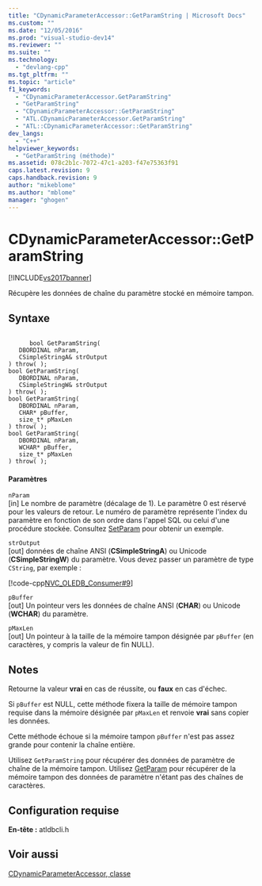 ```yaml
---
title: "CDynamicParameterAccessor::GetParamString | Microsoft Docs"
ms.custom: ""
ms.date: "12/05/2016"
ms.prod: "visual-studio-dev14"
ms.reviewer: ""
ms.suite: ""
ms.technology: 
  - "devlang-cpp"
ms.tgt_pltfrm: ""
ms.topic: "article"
f1_keywords: 
  - "CDynamicParameterAccessor.GetParamString"
  - "GetParamString"
  - "CDynamicParameterAccessor::GetParamString"
  - "ATL.CDynamicParameterAccessor.GetParamString"
  - "ATL::CDynamicParameterAccessor::GetParamString"
dev_langs: 
  - "C++"
helpviewer_keywords: 
  - "GetParamString (méthode)"
ms.assetid: 078c2b1c-7072-47c1-a203-f47e75363f91
caps.latest.revision: 9
caps.handback.revision: 9
author: "mikeblome"
ms.author: "mblome"
manager: "ghogen"
---
```

# CDynamicParameterAccessor::GetParamString
[!INCLUDE[vs2017banner](../../assembler/inline/includes/vs2017banner.md)]

Récupère les données de chaîne du paramètre stocké en mémoire tampon.  
  
## Syntaxe  
  
```  
  
      bool GetParamString(  
   DBORDINAL nParam,  
   CSimpleStringA& strOutput  
) throw( );  
bool GetParamString(  
   DBORDINAL nParam,  
   CSimpleStringW& strOutput  
) throw( );  
bool GetParamString(  
   DBORDINAL nParam,  
   CHAR* pBuffer,  
   size_t* pMaxLen  
) throw( );  
bool GetParamString(  
   DBORDINAL nParam,  
   WCHAR* pBuffer,  
   size_t* pMaxLen  
) throw( );  
```  
  
#### Paramètres  
 `nParam`  
 \[in\] Le nombre de paramètre \(décalage de 1\).  Le paramètre 0 est réservé pour les valeurs de retour.  Le numéro de paramètre représente l'index du paramètre en fonction de son ordre dans l'appel SQL ou celui d'une procédure stockée.  Consultez [SetParam](../../data/oledb/cdynamicparameteraccessor-setparam.md) pour obtenir un exemple.  
  
 `strOutput`  
 \[out\] données de chaîne ANSI \(**CSimpleStringA**\) ou Unicode \(**CSimpleStringW**\) du paramètre.  Vous devez passer un paramètre de type `CString`, par exemple :  
  
 [!code-cpp[NVC_OLEDB_Consumer#9](../../data/oledb/codesnippet/CPP/cdynamicparameteraccessor-getparamstring_1.cpp)]  
  
 `pBuffer`  
 \[out\] Un pointeur vers les données de chaîne ANSI \(**CHAR**\) ou Unicode \(**WCHAR**\) du paramètre.  
  
 `pMaxLen`  
 \[out\] Un pointeur à la taille de la mémoire tampon désignée par `pBuffer` \(en caractères, y compris la valeur de fin NULL\).  
  
## Notes  
 Retourne la valeur **vrai** en cas de réussite, ou **faux** en cas d'échec.  
  
 Si `pBuffer` est NULL, cette méthode fixera la taille de mémoire tampon requise dans la mémoire désignée par `pMaxLen` et renvoie **vrai** sans copier les données.  
  
 Cette méthode échoue si la mémoire tampon `pBuffer` n'est pas assez grande pour contenir la chaîne entière.  
  
 Utilisez `GetParamString` pour récupérer des données de paramètre de chaîne de la mémoire tampon.  Utilisez [GetParam](../../data/oledb/cdynamicparameteraccessor-getparam.md) pour récupérer de la mémoire tampon des données de paramètre n'étant pas des chaînes de caractères.  
  
## Configuration requise  
 **En\-tête :** atldbcli.h  
  
## Voir aussi  
 [CDynamicParameterAccessor, classe](../../data/oledb/cdynamicparameteraccessor-class.md)